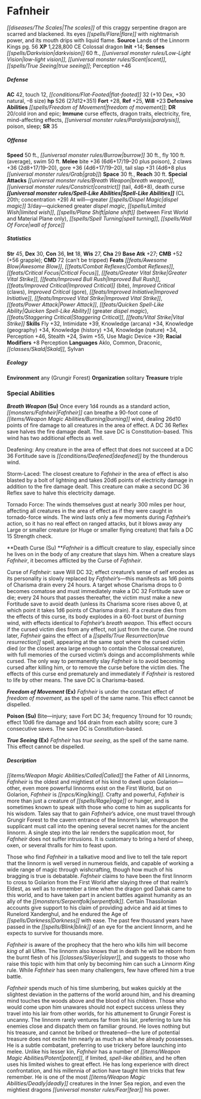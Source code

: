 ﻿---
cssclass: [monsters]
title1: Fafnheir
desc_short: The scales of this craggy serpentine dragon are scarred and blackened.
  Its eyes flare with nightmarish power, and its mouth drips with liquid flame.
title2: Fafnheir
CR: 24
sources:
- name: Lands of the Linnorm Kings
  page: 56
  link: http://paizo.com/products/btpy8ode?Pathfinder-Campaign-Setting-Lands-of-the-Linnorm-Kings
XP: 1228800
alignment: CE
size: Colossal
type: dragon
initiative:
  bonus: 14
senses:
  darkvision: 60
  low-light vision: true
  scent: true
  true seeing: true
AC:
  AC: 42
  touch: 12
  flat_footed: 32
  components:
    dex: 10
    natural: 30
    size: -8
HP:
  HP: 526
  long: 27d12+351
saves:
  fort: 28
  ref: 25
  will: 23
defensive_abilities:
- freedom of movement
DR:
- amount: 20
  weakness: cold iron and epic
immunities:
- curse effects
- dragon traits
- electricity
- fire
- mind-affecting effects
- paralysis
- poison
- sleep
SR: 35
speeds:
  base: 50
  burrow: 30
  fly: 100
  fly_maneuverability: average
  swim: 50
attacks:
  melee:
  - - text: bite +36 (6d6+17/19-20 plus poison)
      entries:
      - - damage: 6d6+17
          crit_range: 19-20
        - effect: poison
      attack: bite
      bonus:
      - 36
    - text: 2 claws +36 (2d8+17/19-20)
      entries:
      - - damage: 2d8+17
          crit_range: 19-20
      count: 2
      attack: claws
      bonus:
      - 36
    - text: gore +36 (4d6+17/19-20)
      entries:
      - - damage: 4d6+17
          crit_range: 19-20
      attack: gore
      bonus:
      - 36
    - text: tail slap +31 (4d6+8 plus grab)
      entries:
      - - damage: 4d6+8
        - effect: grab
      attack: tail slap
      bonus:
      - 31
  special:
  - breath weapon
  - constrict (tail, 4d6+8)
  - death curse
space: 30
reach: 30
spell_like_abilities:
  entries:
  - name: greater dispel magic
    source: default
    freq: At will
  - name: quickened greater dispel magic
    source: default
    freq: 3/day
  - name: limited wish
    source: default
    freq: 3/day
  - name: plane shift
    source: default
    freq: 3/day
    other: between First World and Material Plane only
  - name: spell turning
    source: default
    freq: 3/day
  - name: wall of force
    source: default
    freq: 3/day
  sources:
  - name: default
    CL: 20
    concentration: 29
ability_scores:
  STR: 45
  DEX: 30
  CON: 36
  INT: 18
  WIS: 27
  CHA: 29
BAB: 27
CMB: 52
CMB_other: +56 grapple
CMD: 72
CMD_other: can't be tripped
feats:
- name: Awesome Blow
- name: Combat Reflexes
- name: Critical Focus
- name: Greater Vital Strike
- name: Improved Bull Rush
- name: Improved Critical (bite)
- name: Improved Critical (claws)
- name: Improved Critical (gore)
- name: Improved Initiative
- name: Improved Vital Strike
- name: Power Attack
- name: Quicken Spell-Like Ability (greater dispel magic)
- name: Staggering Critical
- name: Vital Strike
skills:
  Fly: 32
  Intimidate: 39
  Knowledge (arcana): 34
  Knowledge (geography): 34
  Knowledge (history): 34
  Knowledge (nature): 34
  Perception: 46
  Stealth: 24
  Swim: 55
  Use Magic Device: 39
  _racial_mods:
    Perception:
      _: 8
languages:
- Aklo
- Common
- Draconic
- Skald
- Sylvan
ecology:
  environment: any (Grungir Forest)
  organization: solitary
  treasure_type: triple
special_abilities:
  Breath Weapon (Su): |-
    Once every 1d4 rounds as a standard action, Fafnheir can breathe a 90-foot cone of burning wind, dealing 26d10 points of fire damage to all creatures in the area of effect. A DC 36 Reflex save halves the fire damage dealt. The save DC is Constitution-based. This wind has two additional effects as well.

    Deafening: Any creature in the area of effect that does not succeed at a DC 36 Fortitude save is deafened by the thunderous wind.

    Storm-Laced: The closest creature to Fafnheir in the area of effect is also blasted by a bolt of lightning and takes 20d6 points of electricity damage in addition to the fire damage dealt. This creature can make a second DC 36 Reflex save to halve this electricity damage.

    Tornado Force: The winds themselves gust at nearly 300 miles per hour, affecting all creatures in the area of effect as if they were caught in tornado-force winds. The wind lasts only a few moments during Fafnheir's action, so it has no real effect on ranged attacks, but it blows away any Large or smaller creature (or Huge or smaller flying creature) that fails a DC 15 Strength check.
  Death Curse (Su): |-
    Fafnheir is a difficult creature to slay, especially since he lives on in the body of any creature that slays him. When a creature slays Fafnheir, it becomes afflicted by the Curse of Fafnheir.

    Curse of Fafnheir: save Will DC 32; effect creature's sense of self erodes as its personality is slowly replaced by Fafnheir's-this manifests as 1d6 points of Charisma drain every 24 hours. A target whose Charisma drops to 0 becomes comatose and must immediately make a DC 32 Fortitude save or die; every 24 hours that passes thereafter, the victim must make a new Fortitude save to avoid death (unless its Charisma score rises above 0, at which point it takes 1d6 points of Charisma drain). If a creature dies from the effects of this curse, its body explodes in a 60-foot burst of burning wind, with effects identical to Fafnheir's breath weapon. This effect occurs if the cursed victim dies from any effect, not just from the curse. One round later, Fafnheir gains the effect of a true resurrection spell, appearing at the same spot where the cursed victim died (or the closest area large enough to contain the Colossal creature), with full memories of the cursed victim's doings and accomplishments while cursed. The only way to permanently slay Fafnheir is to avoid becoming cursed after killing him, or to remove the curse before the victim dies. The effects of this curse end prematurely and immediately if Fafnheir is restored to life by other means. The save DC is Charisma-based.
  Freedom of Movement (Ex): Fafnheir is under the constant effect of freedom of movement,
    as the spell of the same name. This effect cannot be dispelled.
  Poison (Su): Bite-injury; save Fort DC 34; frequency 1/round for 10 rounds; effect
    10d6 fire damage and 1d4 drain from each ability score; cure 3 consecutive saves.
    The save DC is Constitution-based.
  True Seeing (Ex): Fafnheir has true seeing, as the spell of the same name. This
    effect cannot be dispelled.
desc_long: |-
  Called the Father of All Linnorms, Fafnheir is the oldest and mightiest of his kind to dwell upon Golarion-other, even more powerful linnorms exist on the First World, but on Golarion, Fafnheir is king. Crafty and powerful, Fafnheir is more than just a creature of rage or hunger, and is sometimes known to speak with those who come to him as supplicants for his wisdom. Tales say that to gain Fafnheir's advice, one must travel through Grungir Forest to the cavern entrance of the linnorm's lair, whereupon the supplicant must call into the opening several secret names for the ancient linnorm. A single step into the lair renders the supplication moot, for Fafnheir does not suffer intrusions. It is customary to bring a herd of sheep, oxen, or several thralls for him to feast upon.

  Those who find Fafnheir in a talkative mood and live to tell the tale report that the linnorm is well versed in numerous fields, and capable of working a wide range of magic through wishcrafting, though how much of his bragging is true is debatable. Fafnheir claims to have been the first linnorm to cross to Golarion from the First World after slaying three of that realm's Eldest, as well as to remember a time when the dragon god Dahak came to this world, and to have taken part in ancient battles against humanity as an ally of the serpentfolk. Certain Thassilonian accounts give support to his claim of providing advice and aid at times to Runelord Xanderghul, and he endured the Age of Darkness with ease. The past few thousand years have passed in the blink of an eye for the ancient linnorm, and he expects to survive for thousands more.

  Fafnheir is aware of the prophecy that the hero who kills him will become king of all Ulfen. The linnorm also knows that in death he will be reborn from the burnt flesh of his slayer, and suggests to those who raise this topic with him that only by becoming him can such a Linnorm King rule. While Fafnheir has seen many challengers, few have offered him a true battle.

  Fafnheir spends much of his time slumbering, but wakes quickly at the slightest deviation in the patterns of the world around him, and his dreaming mind touches the woods above and the blood of his children. Those who would come upon him unawares should not expect success unless they travel into his lair from other worlds, for his attunement to Grungir Forest is uncanny. The linnorm rarely ventures far from his lair, preferring to lure his enemies close and dispatch them on familiar ground. He loves nothing but his treasure, and cannot be bribed or threatened-the lure of potential treasure does not excite him nearly as much as what he already possesses. He is a subtle combatant, preferring to use trickery before launching into melee. Unlike his lesser kin, Fafnheir has a number of potent, if limited, spell-like abilities, and he often uses his limited wishes to great effect. He has long experience with direct confrontation, and his millennia of action have taught him tricks that few remember. He is one of the most deadly creatures in the Inner Sea region, and even the mightiest dragons fear his power.

---

# Fafnheir
_[[diseases/The Scales|The scales]]_ of this craggy serpentine dragon are scarred and blackened. Its eyes _[[spells/Flare|flare]]_ with nightmarish power, and its mouth drips with liquid flame.
**Source** Lands of the Linnorm Kings pg. 56
**XP** 1,228,800
CE Colossal dragon
**Init** +14; **Senses** _[[spells/Darkvision|darkvision]]_ 60 ft., _[[universal monster rules/Low-Light Vision|low-light vision]]_, _[[universal monster rules/Scent|scent]]_, _[[spells/True Seeing|true seeing]]_; Perception +46

##### Defense

**AC** 42, touch 12, _[[conditions/Flat-Footed|flat-footed]]_ 32 (+10 Dex, +30 natural, –8 size)
**hp** 526 (27d12+351)
**Fort** +28, **Ref** +25, **Will** +23
**Defensive Abilities** _[[spells/Freedom of Movement|freedom of movement]]_; **DR** 20/cold iron and epic; **Immune** curse effects, dragon traits, electricity, fire, mind-affecting effects, _[[universal monster rules/Paralysis|paralysis]]_, poison, sleep; **SR** 35

##### Offense
**Speed** 50 ft., _[[universal monster rules/Burrow|burrow]]_ 30 ft., fly 100 ft. (average), swim 50 ft.
**Melee** bite +36 (6d6+17/19–20 plus poison), 2 claws +36 (2d8+17/19–20), gore +36 (4d6+17/19–20), tail slap +31 (4d6+8 plus _[[universal monster rules/Grab|grab]]_)
**Space** 30 ft., **Reach** 30 ft.
**Special Attacks** _[[universal monster rules/Breath Weapon|breath weapon]]_, _[[universal monster rules/Constrict|constrict]]_ (tail, 4d6+8), death curse
**_[[universal monster rules/Spell-Like Abilities|Spell-Like Abilities]]_** (CL 20th; concentration +29)
At will—greater _[[spells/Dispel Magic|dispel magic]]_
3/day—quickened greater _dispel magic_, _[[spells/Limited Wish|limited wish]]_, _[[spells/Plane Shift|plane shift]]_ (between First World and Material Plane only), _[[spells/Spell Turning|spell turning]]_, _[[spells/Wall Of Force|wall of force]]_

##### Statistics
**Str** 45, **Dex** 30, **Con** 36, **Int** 18, **Wis** 27, **Cha** 29
**Base Atk** +27; **CMB** +52 (+56 grapple); **CMD** 72 (can’t be tripped)
**Feats** _[[feats/Awesome Blow|Awesome Blow]]_, _[[feats/Combat Reflexes|Combat Reflexes]]_, _[[feats/Critical Focus|Critical Focus]]_, _[[feats/Greater Vital Strike|Greater Vital Strike]]_, _[[feats/Improved Bull Rush|Improved Bull Rush]]_, _[[feats/Improved Critical|Improved Critical]]_ (bite), _Improved Critical_ (claws), _Improved Critical_ (gore), _[[feats/Improved Initiative|Improved Initiative]]_, _[[feats/Improved Vital Strike|Improved Vital Strike]]_, _[[feats/Power Attack|Power Attack]]_, _[[feats/Quicken Spell-Like Ability|Quicken Spell-Like Ability]]_ (greater _dispel magic_), _[[feats/Staggering Critical|Staggering Critical]]_, _[[feats/Vital Strike|Vital Strike]]_
**Skills** Fly +32, Intimidate +39, Knowledge (arcana) +34, Knowledge (geography) +34, Knowledge (history) +34, Knowledge (nature) +34, Perception +46, Stealth +24, Swim +55, Use Magic Device +39; **Racial Modifiers** +8 Perception
**Languages** Aklo, Common, Draconic, _[[classes/Skald|Skald]]_, Sylvan

##### Ecology

**Environment** any (Grungir Forest)
**Organization** solitary
**Treasure** triple

### Special Abilities

**_Breath Weapon_ (Su)** Once every 1d4 rounds as a standard action, _[[monsters/Fafnheir|Fafnheir]]_ can breathe a 90-foot cone of _[[items/Weapon Magic Abilities/Burning|burning]]_ wind, dealing 26d10 points of fire damage to all creatures in the area of effect. A DC 36 Reflex save halves the fire damage dealt. The save DC is Constitution-based. This wind has two additional effects as well.

Deafening: Any creature in the area of effect that does not succeed at a DC 36 Fortitude save is _[[conditions/Deafened|deafened]]_ by the thunderous wind.

Storm-Laced: The closest creature to _Fafnheir_ in the area of effect is also blasted by a bolt of lightning and takes 20d6 points of electricity damage in addition to the fire damage dealt. This creature can make a second DC 36 Reflex save to halve this electricity damage.

Tornado Force: The winds themselves gust at nearly 300 miles per hour, affecting all creatures in the area of effect as if they were caught in tornado-force winds. The wind lasts only a few moments during _Fafnheir_’s action, so it has no real effect on ranged attacks, but it blows away any Large or smaller creature (or Huge or smaller flying creature) that fails a DC 15 Strength check.

**Death Curse (Su) **_Fafnheir_ is a difficult creature to slay, especially since he lives on in the body of any creature that slays him. When a creature slays _Fafnheir_, it becomes afflicted by the Curse of _Fafnheir_.

Curse of _Fafnheir_: save Will DC 32; effect creature’s sense of self erodes as its personality is slowly replaced by _Fafnheir_’s—this manifests as 1d6 points of Charisma drain every 24 hours. A target whose Charisma drops to 0 becomes comatose and must immediately make a DC 32 Fortitude save or die; every 24 hours that passes thereafter, the victim must make a new Fortitude save to avoid death (unless its Charisma score rises above 0, at which point it takes 1d6 points of Charisma drain). If a creature dies from the effects of this curse, its body explodes in a 60-foot burst of _burning_ wind, with effects identical to _Fafnheir_’s _breath weapon_. This effect occurs if the cursed victim dies from any effect, not just from the curse. One round later, _Fafnheir_ gains the effect of a _[[spells/True Resurrection|true resurrection]]_ spell, appearing at the same spot where the cursed victim died (or the closest area large enough to contain the Colossal creature), with full memories of the cursed victim’s doings and accomplishments while cursed. The only way to permanently slay _Fafnheir_ is to avoid becoming cursed after killing him, or to remove the curse before the victim dies. The effects of this curse end prematurely and immediately if _Fafnheir_ is restored to life by other means. The save DC is Charisma-based.

**_Freedom of Movement_ (Ex)** _Fafnheir_ is under the constant effect of _freedom of movement_, as the spell of the same name. This effect cannot be dispelled.

**Poison (Su)** Bite—injury; save Fort DC 34; frequency 1/round for 10 rounds; effect 10d6 fire damage and 1d4 drain from each ability score; cure 3 consecutive saves. The save DC is Constitution-based.

**_True Seeing_ (Ex)** _Fafnheir_ has _true seeing_, as the spell of the same name. This effect cannot be dispelled.

##### Description

_[[items/Weapon Magic Abilities/Called|Called]]_ the Father of All Linnorms, _Fafnheir_ is the oldest and mightiest of his kind to dwell upon Golarion—other, even more powerful linnorms exist on the First World, but on Golarion, _Fafnheir_ is _[[npcs/King|king]]_. Crafty and powerful, _Fafnheir_ is more than just a creature of _[[spells/Rage|rage]]_ or hunger, and is sometimes known to speak with those who come to him as supplicants for his wisdom. Tales say that to gain _Fafnheir_’s advice, one must travel through Grungir Forest to the cavern entrance of the linnorm’s lair, whereupon the supplicant must call into the opening several secret names for the ancient linnorm. A single step into the lair renders the supplication moot, for _Fafnheir_ does not suffer intrusions. It is customary to bring a herd of sheep, oxen, or several thralls for him to feast upon.

Those who find _Fafnheir_ in a talkative mood and live to tell the tale report that the linnorm is well versed in numerous fields, and capable of working a wide range of magic through wishcrafting, though how much of his bragging is true is debatable. _Fafnheir_ claims to have been the first linnorm to cross to Golarion from the First World after slaying three of that realm’s Eldest, as well as to remember a time when the dragon god Dahak came to this world, and to have taken part in ancient battles against humanity as an ally of the _[[monsters/Serpentfolk|serpentfolk]]_. Certain Thassilonian accounts give support to his claim of providing advice and aid at times to Runelord Xanderghul, and he endured the Age of _[[spells/Darkness|Darkness]]_ with ease. The past few thousand years have passed in the _[[spells/Blink|blink]]_ of an eye for the ancient linnorm, and he expects to survive for thousands more.

_Fafnheir_ is aware of the prophecy that the hero who kills him will become _king_ of all Ulfen. The linnorm also knows that in death he will be reborn from the burnt flesh of his _[[classes/Slayer|slayer]]_, and suggests to those who raise this topic with him that only by becoming him can such a Linnorm _King_ rule. While _Fafnheir_ has seen many challengers, few have offered him a true battle.

_Fafnheir_ spends much of his time slumbering, but wakes quickly at the slightest deviation in the patterns of the world around him, and his dreaming mind touches the woods above and the blood of his children. Those who would come upon him unawares should not expect success unless they travel into his lair from other worlds, for his attunement to Grungir Forest is uncanny. The linnorm rarely ventures far from his lair, preferring to lure his enemies close and dispatch them on familiar ground. He loves nothing but his treasure, and cannot be bribed or threatened—the lure of potential treasure does not excite him nearly as much as what he already possesses. He is a subtle combatant, preferring to use trickery before launching into melee. Unlike his lesser kin, _Fafnheir_ has a number of _[[items/Weapon Magic Abilities/Potent|potent]]_, if limited, _spell-like abilities_, and he often uses his limited wishes to great effect. He has long experience with direct confrontation, and his millennia of action have taught him tricks that few remember. He is one of the most _[[items/Weapon Magic Abilities/Deadly|deadly]]_ creatures in the Inner Sea region, and even the mightiest dragons _[[universal monster rules/Fear|fear]]_ his power.